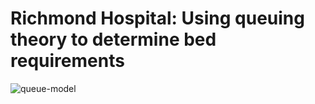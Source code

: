 # Richmond Hospital: Using queuing theory to determine bed requirements

![queue-model](https://raw.githubusercontent.com/nayefahmad/Richmond-Hospital-SSP-unit-bed-requirement-projection/master/src/2019-11-15_rh_ED-ssp-unit-bed-requirement-projection_files/figure-html/unnamed-chunk-15-1.png)